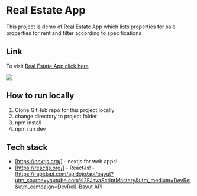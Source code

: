 # Real Estate App

This project is demo of Real Estate App which lists properties for sale properties for rent
and filter according to specifications



## Link

To visit [Real Estate  App click here ](https://real-estate-eight-zeta.vercel.app/)


![](https://github.com/riyazpt/Monster-Slayer-Game/blob/main/images/real-estate.png)



## How to run locally

1.  Clone GitHub repo for this project locally
2.  change directory to project folder
3.  npm install
4.  npm run dev

## Tech stack

- [https://nextjs.org/] - nextjs for web apps!
- [https://reactjs.org/] - ReactJs!
-[https://rapidapi.com/apidojo/api/bayut?utm_source=youtube.com%2FJavaScriptMastery&utm_medium=DevRel&utm_campaign=DevRel]-Bayut API
